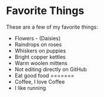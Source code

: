 # Favorite Things

These are a few of my favorite things:

- Flowers - (Daisies)
- Raindrops on roses
- Whiskers on puppies
- Bright copper kettles
- Warm woolen mittens
- Not editing directly on GitHub
- Eat good food
=======
- Coffee, I love Coffee
- I like running
